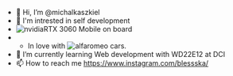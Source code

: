 - 👋 Hi, I’m @michalkaszkiel
- 👀 I'm intrested in self development
- ![nvidia](https://img.shields.io/badge/Nvidia-000000?style=for-the-badge&logo=Nvidia&logoColor=white)RTX 3060 Mobile on board
- - In love with ![alfaromeo](https://img.shields.io/badge/AlfaRomeo-000000?style=for-the-badge&logo=AlfaRomeo&logoColor=black) cars.
- 🌱 I’m currently learning Web development with WD22E12 at DCI
- 📫 How to reach me https://www.instagram.com/blessska/

<!---
michalkaszkiel/michalkaszkiel is a ✨ special ✨ repository because its `README.md` (this file) appears on your GitHub profile.
You can click the Preview link to take a look at your changes.
--->

